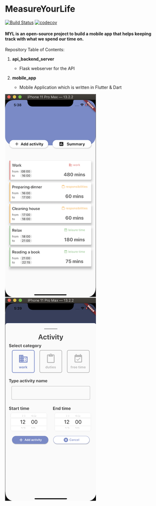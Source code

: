 # MeasureYourLife 

[![Build Status](https://travis-ci.com/measure-your-life-squad/measure-your-life.svg?branch=develop)](https://travis-ci.com/measure-your-life-squad/measure-your-life)
[![codecov](https://codecov.io/gh/measure-your-life-squad/measure-your-life/branch/develop/graph/badge.svg)](https://codecov.io/gh/measure-your-life-squad/measure-your-life)

#### MYL is an open-source project to build a mobile app that helps keeping track with what we spend our time on.


Repository Table of Contents:
1. **api_backend_server**
    - Flask webserver for the API

2. **mobile_app**
    - Mobile Application which is written in Flutter & Dart
    
![Screenshot](home_screen.png) ![Screenshot](new_activity_screen.png)

